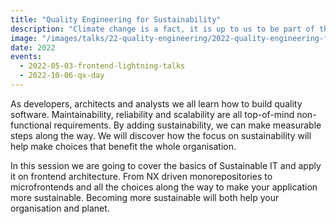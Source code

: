 ```yaml
---
title: "Quality Engineering for Sustainability"
description: "Climate change is a fact, it is up to us to be part of the solution. With IT energy consumption rising and increasing demand for scarce materials we need to acknowledge our weak points and move to Sustainable IT."
image: "/images/talks/22-quality-engineering/2022-quality-engineering-for-sustainability.jpg"
date: 2022
events:
  - 2022-05-03-frontend-lightning-talks
  - 2022-10-06-qx-day
---
```


As developers, architects and analysts we all learn how to build quality software. Maintainability, reliability and scalability are all top-of-mind non-functional requirements. By adding sustainability, we can make measurable steps along the way. We will discover how the focus on sustainability will help make choices that benefit the whole organisation.

In this session we are going to cover the basics of Sustainable IT and apply it on frontend architecture. From NX driven monorepositories to microfrontends and all the choices along the way to make your application more sustainable. Becoming more sustainable will both help your organisation and planet.

